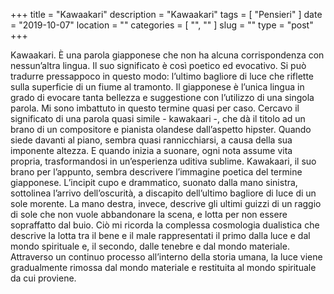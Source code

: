 +++
title = "Kawaakari"
description = "Kawaakari"
tags = [ "Pensieri" ]
date = "2019-10-07"
location = ""
categories = [
  "",
  ""
]
slug = ""
type = "post"
+++

Kawaakari. È una parola giapponese che non ha alcuna corrispondenza con nessun’altra lingua. Il suo significato è così poetico ed evocativo. Si può tradurre pressappoco in questo modo: l’ultimo bagliore di luce che riflette sulla superficie di un fiume al tramonto. Il giapponese è l’unica lingua in grado di evocare tanta bellezza e suggestione con l’utilizzo di una singola parola. Mi sono imbattuto in questo termine quasi per caso. Cercavo il significato di una parola quasi simile - kawakaari -, che dà il titolo ad un brano di un compositore e pianista olandese dall’aspetto hipster. Quando siede davanti al piano, sembra quasi rannicchiarsi, a causa della sua imponente altezza. E quando inizia a suonare, ogni nota assume vita propria, trasformandosi in un’esperienza uditiva sublime. Kawakaari, il suo brano per l’appunto, sembra descrivere l’immagine poetica del termine giapponese. L’incipit cupo  e drammatico, suonato dalla mano sinistra, sottolinea l’arrivo dell’oscurità, a discapito dell’ultimo bagliore di luce di un sole morente. La mano destra, invece, descrive gli ultimi guizzi di un raggio di sole che non vuole abbandonare la scena, e lotta per non essere sopraffatto dal buio. Ciò mi ricorda la complessa cosmologia dualistica che descrive la lotta tra il bene e il male rappresentati il primo dalla luce e dal mondo spirituale e, il secondo, dalle tenebre e dal mondo materiale. Attraverso un continuo processo all’interno della storia umana, la luce viene gradualmente rimossa dal mondo materiale e restituita al mondo spirituale da cui proviene.

